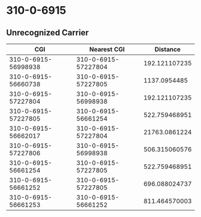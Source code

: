# 310-0-6915
## Unrecognized Carrier


| CGI | Nearest CGI | Distance |
|-----|-------------|----------|
| 310-0-6915-56998938 | 310-0-6915-57227804 | 192.121107235 |
| 310-0-6915-56660738 | 310-0-6915-57227805 | 1137.0954485 |
| 310-0-6915-57227804 | 310-0-6915-56998938 | 192.121107235 |
| 310-0-6915-57227805 | 310-0-6915-56661254 | 522.759468951 |
| 310-0-6915-56662017 | 310-0-6915-57227804 | 21763.0861224 |
| 310-0-6915-57227806 | 310-0-6915-56998938 | 506.315060576 |
| 310-0-6915-56661254 | 310-0-6915-57227805 | 522.759468951 |
| 310-0-6915-56661252 | 310-0-6915-57227805 | 696.088024737 |
| 310-0-6915-56661253 | 310-0-6915-56661252 | 811.464570003 |
